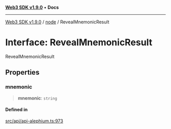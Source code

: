 [**Web3 SDK v1.9.0**](../../../README.md) • **Docs**

***

[Web3 SDK v1.9.0](../../../globals.md) / [node](../README.md) / RevealMnemonicResult

# Interface: RevealMnemonicResult

RevealMnemonicResult

## Properties

### mnemonic

> **mnemonic**: `string`

#### Defined in

[src/api/api-alephium.ts:973](https://github.com/Mystic-Nayy/alephium-web3/blob/c1afd789a197ce5fe21f08c2965942090157c33d/packages/web3/src/api/api-alephium.ts#L973)
